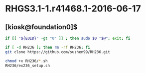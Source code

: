 # RHGS3.1-1.r41468.1-2016-06-17
## [kiosk@foundation0]$
``` bash
if [[ "${EUID}" -gt "0" ]] ; then sudo $0 "$@"; exit; fi

if [ -d RH236 ]; then rm -rf RH236; fi
git clone https://github.com/suzhen99/RH236.git

chmod +x RH236/*.sh
RH236/ex236_setup.sh
```
